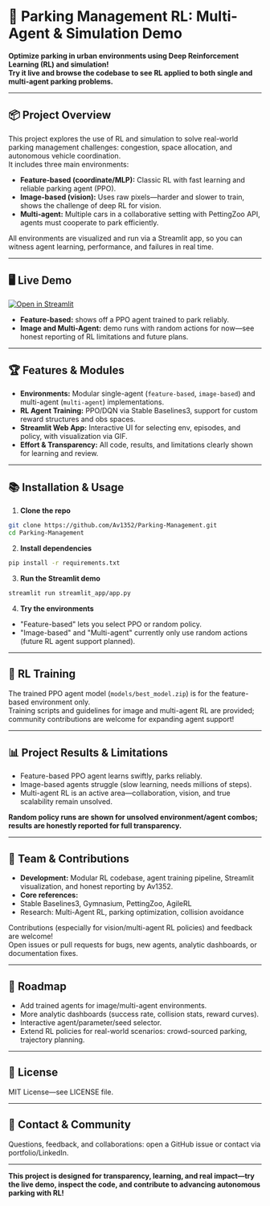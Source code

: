 # 🚗 Parking Management RL: Multi-Agent & Simulation Demo

**Optimize parking in urban environments using Deep Reinforcement Learning (RL) and simulation!  
Try it live and browse the codebase to see RL applied to both single and multi-agent parking problems.**


---

## 📦 Project Overview

This project explores the use of RL and simulation to solve real-world parking management challenges: congestion, space allocation, and autonomous vehicle coordination.  
It includes three main environments:
- **Feature-based (coordinate/MLP):** Classic RL with fast learning and reliable parking agent (PPO).
- **Image-based (vision):** Uses raw pixels—harder and slower to train, shows the challenge of deep RL for vision.
- **Multi-agent:** Multiple cars in a collaborative setting with PettingZoo API, agents must cooperate to park efficiently.

All environments are visualized and run via a Streamlit app, so you can witness agent learning, performance, and failures in real time.

---

## 🖥️ Live Demo

[![Open in Streamlit](https://static.streamlit.io/badges/streamlit_badge_black_white.svg)](https://parking-management-rl.streamlit.app/)

- **Feature-based:** shows off a PPO agent trained to park reliably.
- **Image and Multi-Agent:** demo runs with random actions for now—see honest reporting of RL limitations and future plans.

---

## 🏆 Features & Modules

- **Environments:** Modular single-agent (`feature-based`, `image-based`) and multi-agent (`multi-agent`) implementations.
- **RL Agent Training:** PPO/DQN via Stable Baselines3, support for custom reward structures and obs spaces.
- **Streamlit Web App:** Interactive UI for selecting env, episodes, and policy, with visualization via GIF.
- **Effort & Transparency:** All code, results, and limitations clearly shown for learning and review.

---

## 📚 Installation & Usage

1. **Clone the repo**

```bash
git clone https://github.com/Av1352/Parking-Management.git
cd Parking-Management
```

2. **Install dependencies**

```bash
pip install -r requirements.txt
```

3. **Run the Streamlit demo**

```bash
streamlit run streamlit_app/app.py
```

4. **Try the environments**  
- "Feature-based" lets you select PPO or random policy.
- "Image-based" and "Multi-agent" currently only use random actions (future RL agent support planned).

---

## 🚦 RL Training

The trained PPO agent model (`models/best_model.zip`) is for the feature-based environment only.  
Training scripts and guidelines for image and multi-agent RL are provided; community contributions are welcome for expanding agent support!

---

## 📊 Project Results & Limitations

- Feature-based PPO agent learns swiftly, parks reliably.  
- Image-based agents struggle (slow learning, needs millions of steps).
- Multi-agent RL is an active area—collaboration, vision, and true scalability remain unsolved.

**Random policy runs are shown for unsolved environment/agent combos; results are honestly reported for full transparency.**

---

## 🤝 Team & Contributions

- **Development:** Modular RL codebase, agent training pipeline, Streamlit visualization, and honest reporting by Av1352.
- **Core references:**  
- Stable Baselines3, Gymnasium, PettingZoo, AgileRL
- Research: Multi-Agent RL, parking optimization, collision avoidance

Contributions (especially for vision/multi-agent RL policies) and feedback are welcome!  
Open issues or pull requests for bugs, new agents, analytic dashboards, or documentation fixes.

---

## 🚀 Roadmap

- Add trained agents for image/multi-agent environments.
- More analytic dashboards (success rate, collision stats, reward curves).
- Interactive agent/parameter/seed selector.
- Extend RL policies for real-world scenarios: crowd-sourced parking, trajectory planning.

---

## 📄 License

MIT License—see LICENSE file.

---

## 💬 Contact & Community

Questions, feedback, and collaborations: open a GitHub issue or contact via portfolio/LinkedIn.

---

**This project is designed for transparency, learning, and real impact—try the live demo, inspect the code, and contribute to advancing autonomous parking with RL!**